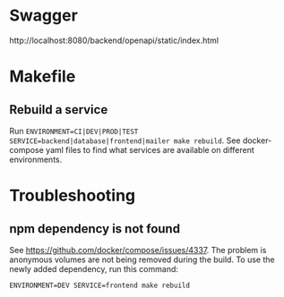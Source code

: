# Swagger

http://localhost:8080/backend/openapi/static/index.html

# Makefile

## Rebuild a service

Run `ENVIRONMENT=CI|DEV|PROD|TEST SERVICE=backend|database|frontend|mailer make rebuild`. See docker-compose yaml files to find what services are available on different environments.

# Troubleshooting

## npm dependency is not found

See https://github.com/docker/compose/issues/4337. The problem is anonymous volumes are not being removed during the build. To use the newly added dependency, run this command:

```
ENVIRONMENT=DEV SERVICE=frontend make rebuild
```
